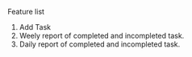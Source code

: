 Feature list
1. Add Task
2. Weely report of completed and incompleted task.
3. Daily report of completed and incompleted task.